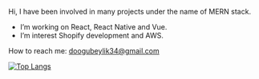Hi, I have been involved in many projects under the name of MERN stack.
- I’m working on React, React Native and Vue.
- I’m interest Shopify development and AWS.

How to reach me: doogubeylik34@gmail.com

[![Top Langs](https://github-readme-stats.vercel.app/api/top-langs/?username=dogukankutluay&layout=compact&langs_count=10&theme=gotham)](https://github.com/dogukankutluay/github-readme-stats)
